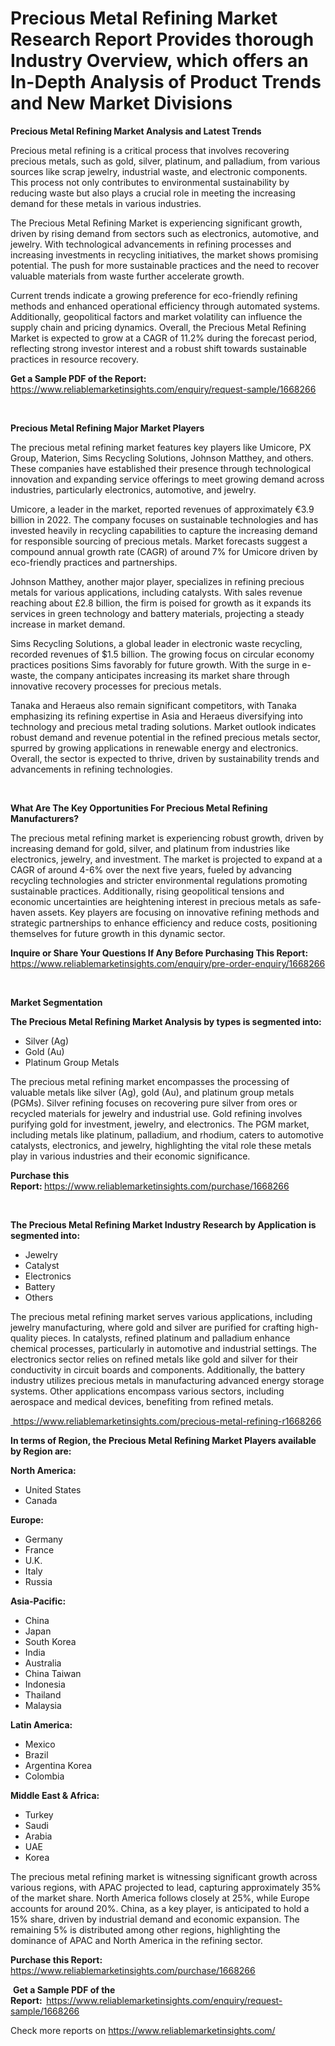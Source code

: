 <p><h1>Precious Metal Refining Market Research Report Provides thorough Industry Overview, which offers an In-Depth Analysis of Product Trends and New Market Divisions</h1></p><p><strong>Precious Metal Refining Market Analysis and Latest Trends</strong></p>
<p><p>Precious metal refining is a critical process that involves recovering precious metals, such as gold, silver, platinum, and palladium, from various sources like scrap jewelry, industrial waste, and electronic components. This process not only contributes to environmental sustainability by reducing waste but also plays a crucial role in meeting the increasing demand for these metals in various industries.</p><p>The Precious Metal Refining Market is experiencing significant growth, driven by rising demand from sectors such as electronics, automotive, and jewelry. With technological advancements in refining processes and increasing investments in recycling initiatives, the market shows promising potential. The push for more sustainable practices and the need to recover valuable materials from waste further accelerate growth.</p><p>Current trends indicate a growing preference for eco-friendly refining methods and enhanced operational efficiency through automated systems. Additionally, geopolitical factors and market volatility can influence the supply chain and pricing dynamics. Overall, the Precious Metal Refining Market is expected to grow at a CAGR of 11.2% during the forecast period, reflecting strong investor interest and a robust shift towards sustainable practices in resource recovery.</p></p>
<p><strong>Get a Sample PDF of the Report:&nbsp;</strong> <a href="https://www.reliablemarketinsights.com/enquiry/request-sample/1668266?utm_campaign=1937&utm_medium=2&utm_source=Github&utm_content=ia&utm_term=06032025&utm_id=precious-metal-refining">https://www.reliablemarketinsights.com/enquiry/request-sample/1668266</a></p>
<p>&nbsp;</p>
<p><strong>Precious Metal Refining Major Market Players</strong></p>
<p><p>The precious metal refining market features key players like Umicore, PX Group, Materion, Sims Recycling Solutions, Johnson Matthey, and others. These companies have established their presence through technological innovation and expanding service offerings to meet growing demand across industries, particularly electronics, automotive, and jewelry.</p><p>Umicore, a leader in the market, reported revenues of approximately €3.9 billion in 2022. The company focuses on sustainable technologies and has invested heavily in recycling capabilities to capture the increasing demand for responsible sourcing of precious metals. Market forecasts suggest a compound annual growth rate (CAGR) of around 7% for Umicore driven by eco-friendly practices and partnerships.</p><p>Johnson Matthey, another major player, specializes in refining precious metals for various applications, including catalysts. With sales revenue reaching about £2.8 billion, the firm is poised for growth as it expands its services in green technology and battery materials, projecting a steady increase in market demand.</p><p>Sims Recycling Solutions, a global leader in electronic waste recycling, recorded revenues of $1.5 billion. The growing focus on circular economy practices positions Sims favorably for future growth. With the surge in e-waste, the company anticipates increasing its market share through innovative recovery processes for precious metals.</p><p>Tanaka and Heraeus also remain significant competitors, with Tanaka emphasizing its refining expertise in Asia and Heraeus diversifying into technology and precious metal trading solutions. Market outlook indicates robust demand and revenue potential in the refined precious metals sector, spurred by growing applications in renewable energy and electronics. Overall, the sector is expected to thrive, driven by sustainability trends and advancements in refining technologies.</p></p>
<p>&nbsp;</p>
<p><strong>What Are The Key Opportunities For Precious Metal Refining Manufacturers?</strong></p>
<p><p>The precious metal refining market is experiencing robust growth, driven by increasing demand for gold, silver, and platinum from industries like electronics, jewelry, and investment. The market is projected to expand at a CAGR of around 4-6% over the next five years, fueled by advancing recycling technologies and stricter environmental regulations promoting sustainable practices. Additionally, rising geopolitical tensions and economic uncertainties are heightening interest in precious metals as safe-haven assets. Key players are focusing on innovative refining methods and strategic partnerships to enhance efficiency and reduce costs, positioning themselves for future growth in this dynamic sector.</p></p>
<p><strong>Inquire or Share Your Questions If Any Before Purchasing This Report:</strong> <a href="https://www.reliablemarketinsights.com/enquiry/pre-order-enquiry/1668266?utm_campaign=1937&utm_medium=2&utm_source=Github&utm_content=ia&utm_term=06032025&utm_id=precious-metal-refining">https://www.reliablemarketinsights.com/enquiry/pre-order-enquiry/1668266</a></p>
<p>&nbsp;</p>
<p><strong>Market Segmentation</strong></p>
<p><strong>The Precious Metal Refining Market Analysis by types is segmented into:</strong></p>
<p><ul><li>Silver (Ag)</li><li>Gold (Au)</li><li>Platinum Group Metals</li></ul></p>
<p><p>The precious metal refining market encompasses the processing of valuable metals like silver (Ag), gold (Au), and platinum group metals (PGMs). Silver refining focuses on recovering pure silver from ores or recycled materials for jewelry and industrial use. Gold refining involves purifying gold for investment, jewelry, and electronics. The PGM market, including metals like platinum, palladium, and rhodium, caters to automotive catalysts, electronics, and jewelry, highlighting the vital role these metals play in various industries and their economic significance.</p></p>
<p><strong>Purchase this Report:&nbsp;</strong><a href="https://www.reliablemarketinsights.com/purchase/1668266?utm_campaign=1937&utm_medium=2&utm_source=Github&utm_content=ia&utm_term=06032025&utm_id=precious-metal-refining">https://www.reliablemarketinsights.com/purchase/1668266</a></p>
<p>&nbsp;</p>
<p><strong>The Precious Metal Refining Market Industry Research by Application is segmented into:</strong></p>
<p><ul><li>Jewelry</li><li>Catalyst</li><li>Electronics</li><li>Battery</li><li>Others</li></ul></p>
<p><p>The precious metal refining market serves various applications, including jewelry manufacturing, where gold and silver are purified for crafting high-quality pieces. In catalysts, refined platinum and palladium enhance chemical processes, particularly in automotive and industrial settings. The electronics sector relies on refined metals like gold and silver for their conductivity in circuit boards and components. Additionally, the battery industry utilizes precious metals in manufacturing advanced energy storage systems. Other applications encompass various sectors, including aerospace and medical devices, benefiting from refined metals.</p></p>
<p><a href="https://www.reliablemarketinsights.com/precious-metal-refining-r1668266?utm_campaign=1937&utm_medium=2&utm_source=Github&utm_content=ia&utm_term=06032025&utm_id=precious-metal-refining">&nbsp;https://www.reliablemarketinsights.com/precious-metal-refining-r1668266</a></p>
<p><strong>In terms of Region, the Precious Metal Refining Market Players available by Region are:</strong></p>
<p>
    <p> <strong> North America: </strong>
        <ul>
            <li>United States</li>
            <li>Canada</li>
        </ul>
        </p> 
    <p> <strong> Europe: </strong>
        <ul>
            <li>Germany</li>
            <li>France</li>
            <li>U.K.</li>
            <li>Italy</li>
            <li>Russia</li>
        </ul>
        </p> 
    <p> <strong> Asia-Pacific: </strong>
        <ul>
            <li>China</li>
            <li>Japan</li>
            <li>South Korea</li>
            <li>India</li>
            <li>Australia</li>
            <li>China Taiwan</li>
            <li>Indonesia</li>
            <li>Thailand</li>
            <li>Malaysia</li>
        </ul>
        </p> 
    <p> <strong> Latin America: </strong>
        <ul>
            <li>Mexico</li>
            <li>Brazil</li>
            <li>Argentina Korea</li>
            <li>Colombia</li>
        </ul>
        </p> 
    <p> <strong> Middle East & Africa: </strong>
        <ul>
            <li>Turkey</li>
            <li>Saudi</li>
            <li>Arabia</li>
            <li>UAE</li>
            <li>Korea</li>
        </ul>
    </p>
    </p>
<p><p>The precious metal refining market is witnessing significant growth across various regions, with APAC projected to lead, capturing approximately 35% of the market share. North America follows closely at 25%, while Europe accounts for around 20%. China, as a key player, is anticipated to hold a 15% share, driven by industrial demand and economic expansion. The remaining 5% is distributed among other regions, highlighting the dominance of APAC and North America in the refining sector.</p></p>
<p><strong>Purchase this Report: </strong><a href="https://www.reliablemarketinsights.com/purchase/1668266?utm_campaign=1937&utm_medium=2&utm_source=Github&utm_content=ia&utm_term=06032025&utm_id=precious-metal-refining">https://www.reliablemarketinsights.com/purchase/1668266</a></p>
<p>&nbsp;<strong>Get a Sample PDF of the Report:&nbsp;&nbsp;</strong><a href="https://www.reliablemarketinsights.com/enquiry/request-sample/1668266?utm_campaign=1937&utm_medium=2&utm_source=Github&utm_content=ia&utm_term=06032025&utm_id=precious-metal-refining">https://www.reliablemarketinsights.com/enquiry/request-sample/1668266</a></p>
<p><strong></strong></p>
<p>Check more reports on <a href="https://www.reliablemarketinsights.com/?utm_campaign=1937&utm_medium=2&utm_source=Github&utm_content=ia&utm_term=06032025&utm_id=precious-metal-refining">https://www.reliablemarketinsights.com/</a></p>